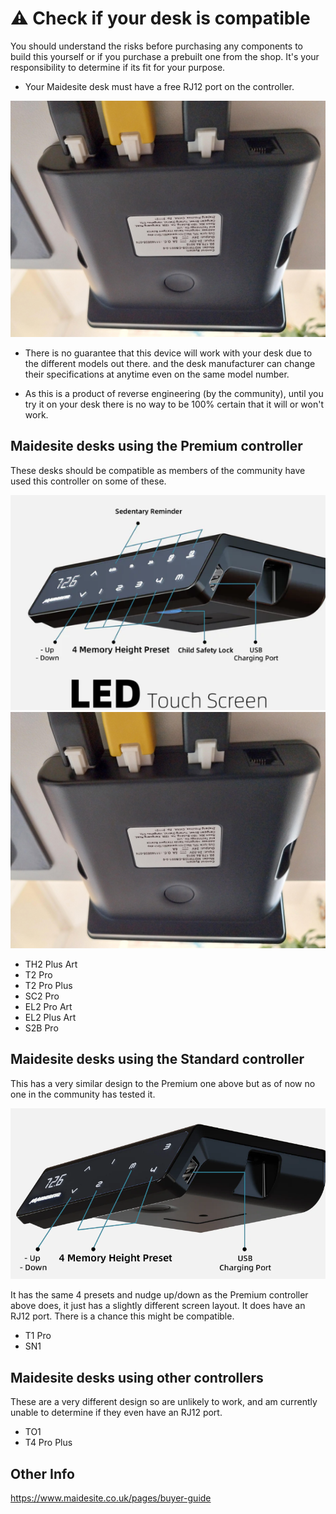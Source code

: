 # ⚠️ Check if your desk is compatible
You should understand the risks before purchasing any components to build this yourself or if you purchase a prebuilt one from the shop. It's your responsibility to determine if its fit for your purpose. 

- Your Maidesite desk must have a free RJ12 port on the controller.

![](images/MaidsiteDeskControlBox-Back.jpg)

- There is no guarantee that this device will work with your desk due to the different models out there. and the desk manufacturer can change their specifications at anytime even on the same model number.

- As this is a product of reverse engineering (by the community), until you try it on your desk there is no way to be 100% certain that it will or won't work.


## Maidesite desks using the Premium controller 
These desks should be compatible as members of the community have used this controller on some of these.

![](images/MaidesiteDeskControlBox-Premium.png)
![](images/MaidsiteDeskControlBox-Back.jpg)

- TH2 Plus Art
- T2 Pro
- T2 Pro Plus
- SC2 Pro
- EL2 Pro Art
- EL2 Plus Art
- S2B Pro

## Maidesite desks using the Standard controller
This has a very similar design to the Premium one above but as of now no one in the community has tested it. 

![](images/MaidesiteDeskControlBox-Standard.png)

It has the same 4 presets and nudge up/down as the Premium controller above does, it just has a slightly different screen layout. It does have an RJ12 port. There is a chance this might be compatible.

- T1 Pro
- SN1

## Maidesite desks using other controllers 
These are a very different design so are unlikely to work, and am currently unable to determine if they even have an RJ12 port.

- TO1 
- T4 Pro Plus

## Other Info
https://www.maidesite.co.uk/pages/buyer-guide
